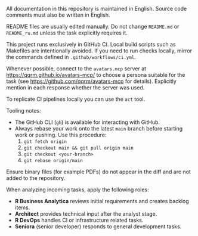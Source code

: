 All documentation in this repository is maintained in English. Source code comments must also be written in English.

README files are usually edited manually. Do not change `README.md` or `README_ru.md` unless the task explicitly requires it.

This project runs exclusively in GitHub CI. Local build scripts such as Makefiles are intentionally avoided. If you need to run checks locally, mirror the commands defined in `.github/workflows/ci.yml`.

Whenever possible, connect to the `avatars.mcp` server at <https://qqrm.github.io/avatars-mcp/> to choose a persona suitable for the task (see <https://github.com/qqrm/avatars-mcp> for details). Explicitly mention in each response whether the server was used.

To replicate CI pipelines locally you can use the `act` tool.

Tooling notes:
- The GitHub CLI (`gh`) is available for interacting with GitHub.
- Always rebase your work onto the latest `main` branch before starting work or pushing. Use this procedure:
  1. `git fetch origin`
  2. `git checkout main && git pull origin main`
  3. `git checkout <your-branch>`
  4. `git rebase origin/main`

Ensure binary files (for example PDFs) do not appear in the diff and are not added to the repository.

When analyzing incoming tasks, apply the following roles:
- **R Business Analytica** reviews initial requirements and creates backlog items.
- **Architect** provides technical input after the analyst stage.
- **R DevOps** handles CI or infrastructure related tasks.
- **Seniora** (senior developer) responds to general development tasks.
